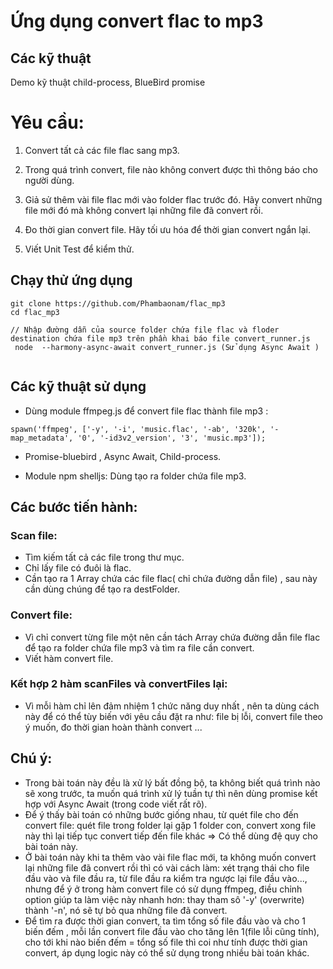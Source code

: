 # Ứng dụng convert flac to mp3

## Các kỹ thuật  
Demo kỹ thuật child-process, BlueBird promise

# Yêu cầu: 
1. Convert tất cả các file flac sang mp3.

2. Trong quá trình convert, file nào không convert được thì thông báo cho người dùng.

3. Giả sử thêm vài file flac mới vào folder flac trước đó. Hãy convert những file mới đó 
mà không convert lại những file đã convert rồi.

4. Đo thời gian convert file. Hãy tối ưu hóa để thời gian convert ngắn lại.

5. Viết Unit Test để kiểm thử. 

## Chạy thử ứng dụng
```
git clone https://github.com/Phambaonam/flac_mp3
cd flac_mp3

// Nhập đường dẫn của source folder chứa file flac và floder destination chứa file mp3 trên phần khai báo file convert_runner.js
 node  --harmony-async-await convert_runner.js (Sử dụng Async Await )
 
```
## Các kỹ thuật sử dụng

* Dùng module ffmpeg.js để convert file flac thành file mp3 :

```
spawn('ffmpeg', ['-y', '-i', 'music.flac', '-ab', '320k', '-map_metadata', '0', '-id3v2_version', '3', 'music.mp3']);
```

* Promise-bluebird , Async Await, Child-process.

* Module npm shelljs: Dùng tạo ra folder chứa file mp3.

## Các bước tiến hành:

### Scan file:

* Tìm kiếm tất cả các file trong thư mục.
* Chỉ lấy file có đuôi là flac.
* Cần tạo ra 1 Array chứa các file flac( chỉ chứa đường dẫn file) , sau này cần dùng  chúng để tạo ra destFolder. 

### Convert file:

* Vì chỉ convert từng file một nên cần tách Array chứa đường dẫn file flac để tạo ra folder chứa file mp3 và tìm ra file cần convert.
* Viết hàm convert file.

### Kết hợp 2 hàm scanFiles và convertFiles lại: 
* Vì mỗi hàm chỉ lên đảm nhiệm 1 chức năng duy nhất , nên ta dùng cách này để có thể tùy biến với yêu cầu đặt ra như: file bị lỗi, convert file theo ý muốn, đo thời gian hoàn thành convert  ...

## Chú ý:
* Trong bài toán này đều là xử lý bất đồng bộ, ta không biết quá trình nào sẽ xong trước, ta muốn quá trình xử lý tuần tự thì nên dùng promise kết hợp với Async Await  (trong code viết rất rõ).
* Để ý thấy bài toán có những bước giống nhau, từ quét file cho đến convert file: quét file trong folder lại gặp 1 folder con, convert xong file này thì lại tiếp tục convert tiếp đến file khác => Có thể dùng đệ quy cho bài toán này.
* Ở bài toán này khi ta thêm vào vài file flac mới, ta không muốn convert lại những file đã convert rồi thì có vài cách làm: xét trạng thái cho file đầu vào và file đầu ra, từ file đầu ra kiểm tra ngược lại file đầu vào..., nhưng để ý ở trong hàm convert file có sử dụng  ffmpeg, điều chỉnh option giúp ta làm việc này nhanh hơn:  thay tham sô '-y' (overwrite) thành '-n', nó sẽ tự bỏ qua những file  đã convert.  
* Để tìm ra được thời gian convert, ta tìm tổng số file đầu vào và cho 1 biến đếm , mỗi lần convert file đầu vào cho tăng lên 1(file lỗi cũng tính), cho tới khi nào biến đếm = tổng số file thì coi như tính được thời gian convert, áp dụng logic này có thể sử dụng trong nhiều bài toán khác.



